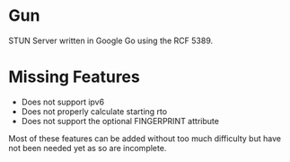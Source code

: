 Gun
===

STUN Server written in Google Go using the RCF 5389.



Missing Features
================
* Does not support ipv6
* Does not properly calculate starting rto
* Does not support the optional FINGERPRINT attribute


Most of these features can be added without too much difficulty but have not been needed yet as so are incomplete.